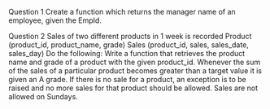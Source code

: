 Question 1
Create a function which returns the manager name of an employee, given the EmpId.

Question 2
Sales of two different products in 1 week is recorded
                                Product (product_id, product_name, grade)
                                Sales (product_id, sales, sales_date, sales_day)
Do the following:
Write a function that retrieves the product name and grade of a product with the given product_id. 
Whenever the sum of the sales of a particular product becomes greater than a target value it is given an A grade. If there is no sale for a product, an exception is to be raised and no more sales for that product should be allowed. Sales are not allowed on Sundays.
